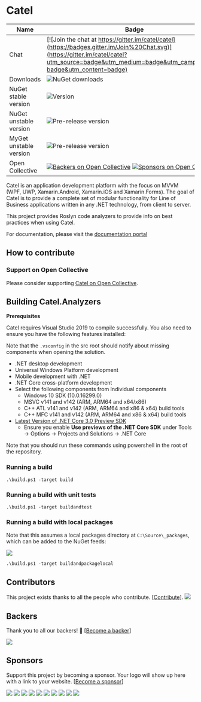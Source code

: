 Catel
=====

Name|Badge
---|---
Chat|[![Join the chat at https://gitter.im/catel/catel](https://badges.gitter.im/Join%20Chat.svg)](https://gitter.im/catel/catel?utm_source=badge&utm_medium=badge&utm_campaign=pr-badge&utm_content=badge)
Downloads|![NuGet downloads](https://img.shields.io/nuget/dt/catel.analyzers.svg)
NuGet stable version|![Version](https://img.shields.io/nuget/v/catel.analyzers.svg)
NuGet unstable version|![Pre-release version](https://img.shields.io/nuget/vpre/catel.analyzers.svg)
MyGet unstable version|![Pre-release version](https://img.shields.io/myget/catel/vpre/catel.analyzers.svg)
Open Collective|[![Backers on Open Collective](https://opencollective.com/Catel/backers/badge.svg)](#backers) [![Sponsors on Open Collective](https://opencollective.com/Catel/sponsors/badge.svg)](#sponsors)

Catel is an application development platform with the focus on MVVM (WPF, UWP, Xamarin.Android, Xamarin.iOS and Xamarin.Forms). 
The goal of Catel is to provide a complete set of modular functionality for Line of Business applications written in any .NET 
technology, from client to server.

This project provides Roslyn code analyzers to provide info on best practices when using Catel.


For documentation, please visit the [documentation portal](https://docs.catelproject.com)

## How to contribute

### Support on Open Collective

Please consider supporting [Catel on Open Collective](https://opencollective.com/catel).

## Building Catel.Analyzers

**Prerequisites** 

Catel requires Visual Studio 2019 to compile successfully. You also need to ensure you have the following features installed:

Note that the `.vsconfig` in the src root should notify about missing components when opening the solution.

- .NET desktop development
- Universal Windows Platform development
- Mobile development with .NET
- .NET Core cross-platform development
- Select the following components from Individual components
  - Windows 10 SDK (10.0.16299.0) 
  - MSVC v141 and v142 (ARM, ARM64 and x64/x86) 
  - C++ ATL v141 and v142 (ARM, ARM64 and x86 & x64)  build tools
  - C++ MFC v141 and v142 (ARM, ARM64 and x86 & x64) build tools
- [Latest Version of .NET Core 3.0 Preview SDK](https://dotnet.microsoft.com/download/dotnet-core/3.0)
  - Ensure you enable **Use previews of the .NET Core SDK** under Tools -> Options -> Projects and Solutions -> .NET Core

Note that you should run these commands using powershell in the root of the repository.

### Running a build

`.\build.ps1 -target build`

### Running a build with unit tests

`.\build.ps1 -target buildandtest`

### Running a build with local packages

Note that this assumes a local packages directory at `C:\Source\_packages`, which can be added to the NuGet feeds:

![](doc/nuget_local_packages.png)

`.\build.ps1 -target buildandpackagelocal`

## Contributors

This project exists thanks to all the people who contribute. [[Contribute](CONTRIBUTING.md)].
<a href="graphs/contributors"><img src="https://opencollective.com/Catel/contributors.svg?width=890&button=false" /></a>

## Backers

Thank you to all our backers! 🙏 [[Become a backer](https://opencollective.com/Catel#backer)]

<a href="https://opencollective.com/Catel#backers" target="_blank"><img src="https://opencollective.com/Catel/backers.svg?width=890"></a>

## Sponsors

Support this project by becoming a sponsor. Your logo will show up here with a link to your website. [[Become a sponsor](https://opencollective.com/Catel#sponsor)]

<a href="https://opencollective.com/Catel/sponsor/0/website" target="_blank"><img src="https://opencollective.com/Catel/sponsor/0/avatar.svg"></a>
<a href="https://opencollective.com/Catel/sponsor/1/website" target="_blank"><img src="https://opencollective.com/Catel/sponsor/1/avatar.svg"></a>
<a href="https://opencollective.com/Catel/sponsor/2/website" target="_blank"><img src="https://opencollective.com/Catel/sponsor/2/avatar.svg"></a>
<a href="https://opencollective.com/Catel/sponsor/3/website" target="_blank"><img src="https://opencollective.com/Catel/sponsor/3/avatar.svg"></a>
<a href="https://opencollective.com/Catel/sponsor/4/website" target="_blank"><img src="https://opencollective.com/Catel/sponsor/4/avatar.svg"></a>
<a href="https://opencollective.com/Catel/sponsor/5/website" target="_blank"><img src="https://opencollective.com/Catel/sponsor/5/avatar.svg"></a>
<a href="https://opencollective.com/Catel/sponsor/6/website" target="_blank"><img src="https://opencollective.com/Catel/sponsor/6/avatar.svg"></a>
<a href="https://opencollective.com/Catel/sponsor/7/website" target="_blank"><img src="https://opencollective.com/Catel/sponsor/7/avatar.svg"></a>
<a href="https://opencollective.com/Catel/sponsor/8/website" target="_blank"><img src="https://opencollective.com/Catel/sponsor/8/avatar.svg"></a>
<a href="https://opencollective.com/Catel/sponsor/9/website" target="_blank"><img src="https://opencollective.com/Catel/sponsor/9/avatar.svg"></a>
